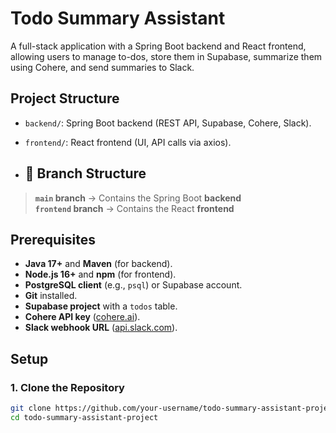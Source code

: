 # Todo Summary Assistant

A full-stack application with a Spring Boot backend and React frontend, allowing users to manage to-dos, store them in Supabase, summarize them using Cohere, and send summaries to Slack.

## Project Structure
- `backend/`: Spring Boot backend (REST API, Supabase, Cohere, Slack).
- `frontend/`: React frontend (UI, API calls via axios).

- ## 🌿 Branch Structure

> **`main` branch** → Contains the Spring Boot **backend**  
> **`frontend` branch** → Contains the React **frontend**

## Prerequisites
- **Java 17+** and **Maven** (for backend).
- **Node.js 16+** and **npm** (for frontend).
- **PostgreSQL client** (e.g., `psql`) or Supabase account.
- **Git** installed.
- **Supabase project** with a `todos` table.
- **Cohere API key** ([cohere.ai](https://cohere.ai)).
- **Slack webhook URL** ([api.slack.com](https://api.slack.com)).

## Setup

### 1. Clone the Repository
```bash
git clone https://github.com/your-username/todo-summary-assistant-project.git
cd todo-summary-assistant-project
